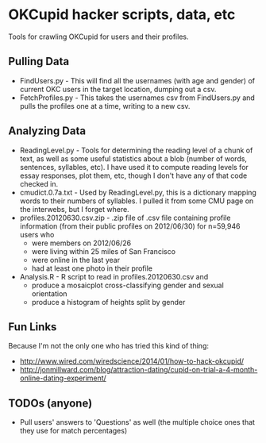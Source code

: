 OKCupid hacker scripts, data, etc
===

Tools for crawling OKCupid for users and their profiles.

Pulling Data
---
* FindUsers.py - This will find all the usernames (with age and gender) of current OKC users in the target location, dumping out a csv.
* FetchProfiles.py - This takes the usernames csv from FindUsers.py and pulls the profiles one at a time, writing to a new csv.

Analyzing Data
---
* ReadingLevel.py - Tools for determining the reading level of a chunk of text, as well as some useful statistics about a blob (number of words, sentences, syllables, etc). I have used it to compute reading levels for essay responses, plot them, etc, though I don't have any of that code checked in.
* cmudict.0.7a.txt - Used by ReadingLevel.py, this is a dictionary mapping words to their numbers of syllables. I pulled it from some CMU page on the interwebs, but I forget where.
* profiles.20120630.csv.zip - .zip file of .csv file containing profile information (from their public profiles on 2012/06/30) for n=59,946 users who 
	* were members on 2012/06/26
	* were living within 25 miles of San Francisco
	* were online in the last year
	* had at least one photo in their profile
* Analysis.R - R script to read in profiles.20120630.csv and 
	* produce a mosaicplot cross-classifying gender and sexual orientation
	* produce a histogram of heights split by gender

Fun Links
---
Because I'm not the only one who has tried this kind of thing:
* http://www.wired.com/wiredscience/2014/01/how-to-hack-okcupid/
* http://jonmillward.com/blog/attraction-dating/cupid-on-trial-a-4-month-online-dating-experiment/

TODOs (anyone)
---
* Pull users' answers to 'Questions' as well (the multiple choice ones that they use for match percentages)
